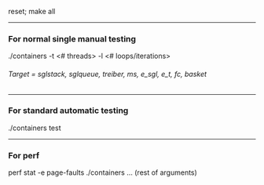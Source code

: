 reset; make all

---
### For normal single manual testing

./containers -t <# threads> -l <# loops/iterations> <target>

###### Target = sglstack, sglqueue, treiber, ms, e_sgl, e_t, fc, basket
---

### For standard automatic testing

./containers test

---
### For perf

perf stat -e page-faults ./containers … (rest of arguments)
